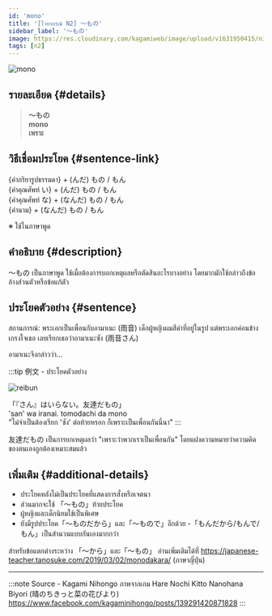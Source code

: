 ```yaml
---
id: 'mono'
title: '[ไวยากรณ์ N2] 〜もの'
sidebar_label: '〜もの'
image: https://res.cloudinary.com/kagamiweb/image/upload/v1631950415/nihongo/grammar/n2/reibun/mono.jpg
tags: [n2]
---
```


![mono](https://res.cloudinary.com/kagamiweb/image/upload/v1640445088/nihongo/grammar/n2/mono.jpg)

## รายละเอียด {#details}

> **〜もの**  
> **mono**  
> **เพราะ**

## วิธีเชื่อมประโยค {#sentence-link}

{คำกริยารูปธรรมดา} + (んだ) もの / もん  
{คำคุณศัพท์ い} + (んだ) もの / もん  
{คำคุณศัพท์ な} + (なんだ) もの / もん  
{คำนาม} + (なんだ) もの / もん

※ ใช้ในภาษาพูด

## คำอธิบาย {#description}

〜もの เป็นภาษาพูด ใช้เมื่อต้องการบอกเหตุผลหรือตัดสินอะไรบางอย่าง โดยมากมักใช้กล่าวถึงข้ออ้างส่วนตัวหรือข้อแก้ตัว

## ประโยคตัวอย่าง {#sentence}

สถานการณ์: พระเอกเป็นเพื่อนกับอามาเนะ (雨音) เด็กผู้หญิงผมสีดำที่อยู่ในรูป แต่พระเอกค่อนข้างเกรงใจเธอ เลยเรียกเธอว่าอามาเนะซัง (雨音さん)

อามาเนะจึงกล่าวว่า...

:::tip 例文 - ประโยคตัวอย่าง

![reibun](https://res.cloudinary.com/kagamiweb/image/upload/v1631950415/nihongo/grammar/n2/reibun/mono.jpg)

「『さん』はいらない。友達だもの」  
'san' wa iranai. tomodachi da mono  
"ไม่จำเป็นต้องเรียก 'ซัง' ต่อท้ายหรอก ก็เพราะเป็นเพื่อนกันนี่นา"
:::

友達だもの เป็นการยกเหตุผลว่า "เพราะว่าพวกเราเป็นเพื่อนกัน" โดยแฝงความหมายว่าความคิดของตนเองถูกต้องเหมาะสมแล้ว

## เพิ่มเติม {#additional-details}

- ประโยคหลังไม่เป็นประโยคที่แสดงการสั่งหรือเจตนา
- ส่วนมากจะใช้ 「〜もの」ท้ายประโยค
- ผู้หญิงและเด็กนิยมใช้เป็นพิเศษ
- ยังมีรูปประโยค「〜ものだから」และ「〜もので」อีกด้วย
-「もんだから/もんで/もん」เป็นสำนวนแบบกันเองมากกว่า

สำหรับข้อแตกต่างระหว่าง 「～から」และ「～もの」 อ่านเพิ่มเติมได้ที่
https://japanese-teacher.tanosuke.com/2019/03/02/monodakara/ (ภาษาญี่ปุ่น)

---
:::note Source - Kagami Nihongo
ภาพจากเกม Hare Nochi Kitto Nanohana Biyori (晴のちきっと菜の花びより)  
https://www.facebook.com/kagaminihongo/posts/139291420871828
:::
